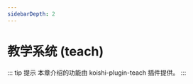 ```yaml
---
sidebarDepth: 2
---
```


# 教学系统 (teach) <Badge text="beta" type="warn"/>

::: tip 提示
本章介绍的功能由 koishi-plugin-teach 插件提供。
:::
